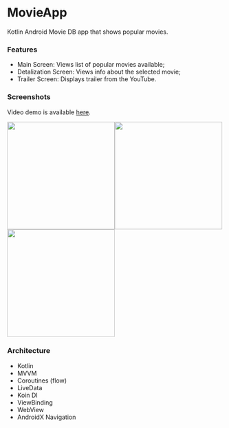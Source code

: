 # MovieApp

Kotlin Android Movie DB app that shows popular movies.

### Features
- Main Screen: Views list of popular movies available;
- Detalization Screen: Views info about the selected movie;
- Trailer Screen: Displays trailer from the YouTube.

### Screenshots

Video demo is available [here](https://youtu.be/phsc5zSH810).

<img width="250" src="https://user-images.githubusercontent.com/18060033/176648924-4868ac46-e8cd-4665-b4b1-df3caed2cd1b.png" /><img width="250" src="https://user-images.githubusercontent.com/18060033/176649105-42b46739-4821-4a68-8da0-91cc8173b447.png" /><img width="250" src="https://user-images.githubusercontent.com/18060033/176649251-8737c5ff-8e16-43c5-b455-3e848cc9d2a6.png" />

### Architecture
- Kotlin
- MVVM
- Coroutines (flow)
- LiveData
- Koin DI
- ViewBinding
- WebView
- AndroidX Navigation
